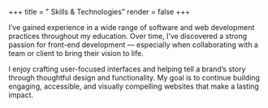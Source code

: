 +++
title = " Skills & Technologies"
render = false
+++

I’ve gained experience in a wide range of software and web development practices throughout my education. Over time, I’ve discovered a strong passion for front-end development — especially when collaborating with a team or client to bring their vision to life.

I enjoy crafting user-focused interfaces and helping tell a brand’s story through thoughtful design and functionality. My goal is to continue building engaging, accessible, and visually compelling websites that make a lasting impact.
